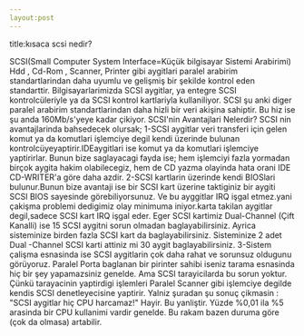 ```yaml
---
layout:post
---
```

title:kısaca scsi nedir?

SCSI(Small Computer System Interface=Küçük bilgisayar Sistemi Arabirimi)
 Hdd , Cd-Rom , Scanner, Printer gibi aygitlari paralel arabirim 
 standartlarindan daha uyumlu ve gelişmiş bir şekilde kontrol eden
 standarttir. Bilgisayarlarimizda SCSI aygitlar, ya entegre SCSI
 kontrolcüleriyle ya da SCSI kontrol kartlariyla kullaniliyor. SCSI şu
 anki diger paralel arabirim standartlarindan daha hizli bir veri 
 akişina sahiptir. Bu hiz ise şu anda 160Mb/s'yeye kadar çikiyor. 
 SCSI'nin Avantajlari Nelerdir? SCSI nin avantajlarinda bahsedecek 
 olursak; 
1-SCSI aygitlar veri transferi için gelen komut ya da komutlari 
 işlemciye degil kendi üzerinde bulunan kontrolcüyeyaptirir.IDEaygitlari
 ise komut ya da komutlari işlemciye yaptirirlar. Bunun bize saglayacagi
 fayda ise; hem işlemciyi fazla yormadan birçok aygita hakim 
 olabilecegiz, hem de CD yazma olayinda hata orani IDE CD-WRITER'a göre 
 daha azdir. 
2-SCSI kartlarin üzerinde kendi BIOSlari bulunur.Bunun bize avantaji ise
 bir SCSI kart üzerine taktiginiz bir aygiti SCSI BIOS sayesinde 
 görebiliyorsunuz. Ve bu ayggitlar IRQ işgal etmez.yani çakişma problemi
 dedigimiz olay minimuma iniyor.karta takilan aygitlar degil,sadece SCSI
 kart IRQ işgal eder. Eger SCSI kartimiz Dual-Channel (Çift Kanalli) 
 ise 15 SCSI aygitni sorun olmadan baglayabilirsiniz. Ayrica 
 sisteminize birden fazla SCSI kart da baglayabilirsiniz. Sisteminize 2
 adet Dual -Channel SCSI karti attiniz mi 30 aygit baglayabilirsiniz.
3-Sistem çalişma esnasinda ise SCSI aygitlarin çok daha rahat ve 
 sorunsuz oldugunu görüyoruz. Paralel Porta baglanan bir pirinter sahibi 
 iseniz tarama esnasinda hiç bir şey yapamazsiniz genelde. Ama SCSI 
 tarayicilarda bu sorun yoktur. Çünkü tarayacinin yaptirdigi işlemleri
 Paralel Scanner gibi işlemciye degilde kendis SCSI denetleyecisine 
 yaptirir. Yalniz şuradan şu sonuç çikmasin : "SCSI aygitlar hiç CPU 
 harcamaz!" Hayir. Bu yanliştir. Yüzde %0,01 ila %5 arasinda bir CPU 
 kullanimi vardir genelde. Bu rakam bazen duruma göre (çok da olmasa) 
 artabilir.
